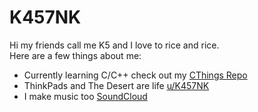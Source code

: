 # K457NK
Hi my friends call me K5 and I love to rice and rice.\
Here are a few things about me:
- Currently learning C/C++ check out my [CThings Repo](https://github.com/K547NK/CThings)
- ThinkPads and The Desert are life [u/K457NK](https://www.reddit.com/r/thinkpad/comments/sy0qsb/giving_freebsd_another_go_as_a_daily_driver/)
- I make music too [SoundCloud](https://soundcloud.com/klone-music)
